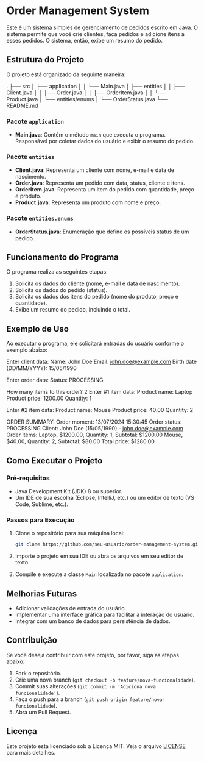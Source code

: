 # Order Management System

Este é um sistema simples de gerenciamento de pedidos escrito em Java. O sistema permite que você crie clientes, faça pedidos e adicione itens a esses pedidos. O sistema, então, exibe um resumo do pedido.

## Estrutura do Projeto

O projeto está organizado da seguinte maneira:

.
├── src
│ ├── application
│ │ └── Main.java
│ ├── entities
│ │ ├── Client.java
│ │ ├── Order.java
│ │ ├── OrderItem.java
│ │ └── Product.java
│ └── entities/enums
│ └── OrderStatus.java
└── README.md


### Pacote `application`

- **Main.java**: Contém o método `main` que executa o programa. Responsável por coletar dados do usuário e exibir o resumo do pedido.

### Pacote `entities`

- **Client.java**: Representa um cliente com nome, e-mail e data de nascimento.
- **Order.java**: Representa um pedido com data, status, cliente e itens.
- **OrderItem.java**: Representa um item do pedido com quantidade, preço e produto.
- **Product.java**: Representa um produto com nome e preço.

### Pacote `entities.enums`

- **OrderStatus.java**: Enumeração que define os possíveis status de um pedido.

## Funcionamento do Programa

O programa realiza as seguintes etapas:

1. Solicita os dados do cliente (nome, e-mail e data de nascimento).
2. Solicita os dados do pedido (status).
3. Solicita os dados dos itens do pedido (nome do produto, preço e quantidade).
4. Exibe um resumo do pedido, incluindo o total.

## Exemplo de Uso

Ao executar o programa, ele solicitará entradas do usuário conforme o exemplo abaixo:

Enter client data:
Name: John Doe
Email: john.doe@example.com
Birth date (DD/MM/YYYY): 15/05/1990

Enter order data:
Status: PROCESSING

How many items to this order? 2
Enter #1 item data:
Product name: Laptop
Product price: 1200.00
Quantity: 1

Enter #2 item data:
Product name: Mouse
Product price: 40.00
Quantity: 2

ORDER SUMMARY:
Order moment: 13/07/2024 15:30:45
Order status: PROCESSING
Client: John Doe (15/05/1990) - john.doe@example.com
Order items:
Laptop, $1200.00, Quantity: 1, Subtotal: $1200.00
Mouse, $40.00, Quantity: 2, Subtotal: $80.00
Total price: $1280.00


## Como Executar o Projeto

### Pré-requisitos

- Java Development Kit (JDK) 8 ou superior.
- Um IDE de sua escolha (Eclipse, IntelliJ, etc.) ou um editor de texto (VS Code, Sublime, etc.).

### Passos para Execução

1. Clone o repositório para sua máquina local:

    ```sh
    git clone https://github.com/seu-usuario/order-management-system.git
    ```

2. Importe o projeto em sua IDE ou abra os arquivos em seu editor de texto.

3. Compile e execute a classe `Main` localizada no pacote `application`.

## Melhorias Futuras

- Adicionar validações de entrada do usuário.
- Implementar uma interface gráfica para facilitar a interação do usuário.
- Integrar com um banco de dados para persistência de dados.

## Contribuição

Se você deseja contribuir com este projeto, por favor, siga as etapas abaixo:

1. Fork o repositório.
2. Crie uma nova branch (`git checkout -b feature/nova-funcionalidade`).
3. Commit suas alterações (`git commit -m 'Adiciona nova funcionalidade'`).
4. Faça o push para a branch (`git push origin feature/nova-funcionalidade`).
5. Abra um Pull Request.

## Licença

Este projeto está licenciado sob a Licença MIT. Veja o arquivo [LICENSE](LICENSE) para mais detalhes.

